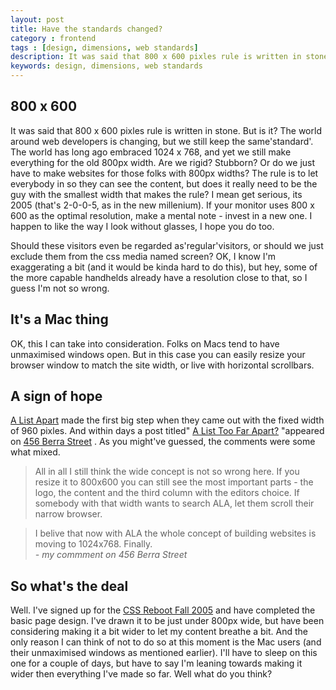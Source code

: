 ```yaml
---
layout: post
title: Have the standards changed?
category : frontend
tags : [design, dimensions, web standards]
description: It was said that 800 x 600 pixles rule is written in stone. But is it?
keywords: design, dimensions, web standards
---
```


800 x 600
---------

It was said that 800 x 600 pixles rule is written in stone. But is it?
The world around web developers is changing, but we still keep the
same'standard'. The world has long ago embraced 1024 x 768, and yet we
still make everything for the old 800px width. Are we rigid? Stubborn?
Or do we just have to make websites for those folks with 800px widths?
The rule is to let everybody in so they can see the content, but does it
really need to be the guy with the smallest width that makes the rule? I
mean get serious, its 2005 (that's 2-0-0-5, as in the new millenium). If
your monitor uses 800 x 600 as the optimal resolution, make a mental
note - invest in a new one. I happen to like the way I look without
glasses, I hope you do too.

Should these visitors even be regarded as'regular'visitors, or should we
just exclude them from the css media named screen? OK, I know I'm
exaggerating a bit (and it would be kinda hard to do this), but hey,
some of the more capable handhelds already have a resolution close to
that, so I guess I'm not so wrong.

It's a Mac thing
----------------

OK, this I can take into consideration. Folks on Macs tend to have
unmaximised windows open. But in this case you can easily resize your
browser window to match the site width, or live with horizontal
scrollbars.

A sign of hope
--------------

[A List Apart](http://www.alistapart.com/) made the first big step when
they came out with the fixed width of 960 pixles. And within days a post
titled" [A List Too Far
Apart?](http://www.456bereastreet.com/archive/200508/a_list_too_far_apart/)
"appeared on [456 Berra Street](http://www.456bereastreet.com/) . As you
might've guessed, the comments were some what mixed.

> All in all I still think the wide concept is not so wrong here. If you
> resize it to 800x600 you can still see the most important parts - the
> logo, the content and the third column with the editors choice. If
> somebody with that width wants to search ALA, let them scroll their
> narrow browser.

> I belive that now with ALA the whole concept of building websites is
> moving to 1024x768. Finally.<br/>
> *- my commment on 456 Berra Street*

So what's the deal
------------------

Well. I've signed up for the [CSS Reboot Fall
2005](http://hribar.org/archive/13/entrie.html) and have completed the
basic page design. I've drawn it to be just under 800px wide, but have
been considering making it a bit wider to let my content breathe a bit.
And the only reason I can think of not to do so at this moment is the
Mac users (and their unmaximised windows as mentioned earlier). I'll
have to sleep on this one for a couple of days, but have to say I'm
leaning towards making it wider then everything I've made so far. Well
what do you think?
